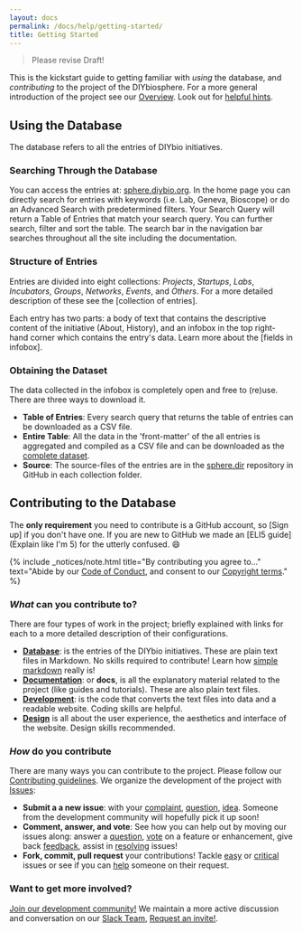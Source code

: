 ```yaml
---
layout: docs
permalink: /docs/help/getting-started/
title: Getting Started
---
```


> Please revise Draft!

This is the kickstart guide to getting familiar with _using_ the database, and _contributing_ to the project of the DIYbiosphere. For a more general introduction of the project see our [Overview]. Look out for [helpful hints].

## Using the Database
The database refers to all the entries of DIYbio initiatives.

### Searching Through the Database
You can access the entries at: [sphere.diybio.org]. In the home page you can directly search for entries with keywords (i.e. Lab, Geneva, Bioscope) or do an Advanced Search with predetermined filters. Your Search Query will return a Table of Entries that match your search query. You can further search, filter and sort the table. The search bar in the navigation bar searches throughout all the site including the documentation.

### Structure of Entries
Entries are divided into eight collections: _Projects_, _Startups_, _Labs_, _Incubators_, _Groups_, _Networks_, _Events_, and _Others_. For a more detailed description of these see the [collection of entries].

Each entry has two parts: a body of text that contains the descriptive content of the initiative (About, History), and an infobox in the top right-hand corner which contains the entry's data. Learn more about the [fields in infobox].

### Obtaining the Dataset
The data collected in the infobox is completely open and free to (re)use. There are three ways to download it.

- **Table of Entries**: Every search query that returns the table of entries can be downloaded as a CSV file.
- **Entire Table**: All the data in the 'front-matter' of the all entries is aggregated and compiled as a CSV file and can be downloaded as the [complete dataset].
- **Source**: The source-files of the entries are in the [sphere.dir] repository in GitHub in each collection folder.


## Contributing to the Database
The **only requirement** you need to contribute is a GitHub account, so [Sign up] if you don't have one. If you are new to GitHub we made an [ELI5 guide] (Explain like I'm 5) for the utterly confused. :smile:

{% include _notices/note.html title="By contributing you agree to..." text="Abide by our [Code of Conduct](/about/coc/), and consent to our [Copyright terms](/about/license/)." %}

### _What_ can you contribute to?
There are four types of work in the project; briefly explained with links for each to a more detailed description of their configurations.

- **[Database]**: is the entries of the DIYbio initiatives. These are plain text files in Markdown. No skills required to contribute! Learn how [simple markdown] really is!
- **[Documentation]**: or **docs**, is all the explanatory material related to the project (like guides and tutorials). These are also plain text files.
- **[Development]**: is the code that converts the text files into data and a readable website. Coding skills are helpful.
- **[Design]** is all about the user experience, the aesthetics and interface of the website. Design skills recommended.

### _How_ do you contribute
There are many ways you can contribute to the project. Please follow our [Contributing guidelines]. We organize the development of the project with [Issues]:

  - **Submit a a new issue**: with your [complaint], [question], [idea]. Someone from the development community will hopefully pick it up soon!
  - **Comment, answer, and vote**: See how you can help out by moving our issues along: answer a [question], [vote] on a feature or enhancement, give back [feedback], assist in [resolving] issues!
  - **Fork, commit, pull request** your contributions! Tackle [easy] or [critical] issues or see if you can [help] someone on their request.

### Want to get more involved?
[Join our development community!] We maintain a more active discussion and conversation on our [Slack Team], [Request an invite!].


[overview]: /docs/about/overview/
[basic components of the database]: /docs/help/basics/#database
[sphere.diybio.org]: http://sphere.diybio.org
[classification of entries]: /docs/help/basics/
[fields of infobox]: /docs/help/basics/
<!-- TODO: add link to complete dataset -->
[complete dataset]: #
[sign-up]: https://github.com/join
[ELI5]: /docs/help/eli5-guide/
[sphere.dir]: https://github.com/DIYbiosphere/sphere.dir
[Helpful hints]: /docs/help/hints/
[code of conduct]: /docs/about/coc/
[Github glossary]: https://help.github.com/articles/github-glossary/
[Database]: /docs/help/basics/#Database
[Documentation]: /docs/help/basics/#Documentation
[Development]: /docs/help/basics/#Development
[Design]: /docs/help/basics/#Design
[simple markdown]: /docs/help/simple-markdown/
[complaint]: /docs/help/contributing/#report-a-bug
[question]: /docs/help/contributing/#ask-a-question
[idea]: /docs/help/contributing/#make-a-suggestion
[vote]: /docs/help/workflow/#adding-reactions
[Contributing guidelines]: /docs/help/contributing/
[Issues]: https://github.com/DIYbiosphere/sphere.dir/issues
[easy]: https://github.com/DIYbiosphere/sphere.dir/labels/easy
[feedback]: https://github.com/DIYbiosphere/sphere.dir/labels/feedback%20wanted
[critical]: https://github.com/DIYbiosphere/sphere.dir/labels/critical
[help]: https://github.com/DIYbiosphere/sphere.dir/labels/help%20wanted
[resolving]: https://github.com/DIYbiosphere/sphere.dir/labels/resolution%20needed
[Join our development community!]: /docs/help/contributing/#membership-request
[Slack Team]: https://diybiosphere.slack.com/
[Request an invite!]: https://diybiosphere.herokuapp.com/
